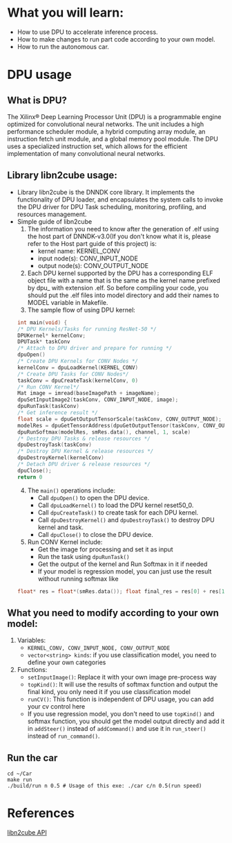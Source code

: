 <!--
 * @Author: Sauron Wu
 * @GitHub: wutianze
 * @Email: 1369130123qq@gmail.com
 * @Date: 2019-10-15 09:17:19
 * @LastEditors  : Sauron Wu
 * @LastEditTime : 2019-12-24 11:43:44
 * @Description: 
 -->
# What you will learn:
- How to use DPU to accelerate inference process.
- How to make changes to run part code according to your own model.
- How to run the autonomous car.

# DPU usage
## What is DPU?
The Xilinx® Deep Learning Processor Unit (DPU) is a programmable engine optimized for convolutional
neural networks. The unit includes a high performance scheduler module, a hybrid computing array
module, an instruction fetch unit module, and a global memory pool module. The DPU uses a
specialized instruction set, which allows for the efficient implementation of many convolutional neural
networks.

## Library libn2cube usage:
- Library libn2cube is the DNNDK core library. It implements the functionality of DPU loader, and encapsulates the system calls to invoke the DPU driver for DPU Task scheduling, monitoring, profiling, and resources management. 
- Simple guide of libn2cube
  1. The information you need to know after the generation of .elf using the host part of DNNDK-v3.0(If you don't know what it is, please refer to the Host part guide of this project) is:
     -  kernel name: KERNEL_CONV
     -  input node(s): CONV_INPUT_NODE
     -  output node(s): CONV_OUTPUT_NODE  
  2. Each DPU kernel supported by the DPU has a corresponding ELF object file with a name that is the same as the kernel name prefixed by dpu_ with extension .elf. So before compiling your code, you should put the .elf files into model directory and add their names to MODEL variable in Makefile.  
  3. The sample flow of using DPU kernel:  
    ```c++
    int main(void) {
    /* DPU Kernels/Tasks for running ResNet-50 */
    DPUKernel* kernelConv;
    DPUTask* taskConv
    /* Attach to DPU driver and prepare for running */
    dpuOpen()
    /* Create DPU Kernels for CONV Nodes */
    kernelConv = dpuLoadKernel(KERNEL_CONV)
    /* Create DPU Tasks for CONV Nodes*/
    taskConv = dpuCreateTask(kernelConv, 0)
    /* Run CONV Kernel*/
    Mat image = imread(baseImagePath + imageName);
    dpuSetInputImage2(taskConv, CONV_INPUT_NODE, image);
    dpuRunTask(taskConv)
    /* Get inference result */
    float scale = dpuGetOutputTensorScale(taskConv, CONV_OUTPUT_NODE);
    modelRes = dpuGetTensorAddress(dpuGetOutputTensor(taskConv, CONV_OUTPUT_NODE));
    dpuRunSoftmax(modelRes, smRes.data(), channel, 1, scale)
    /* Destroy DPU Tasks & release resources */
    dpuDestroyTask(taskConv)
    /* Destroy DPU Kernel & release resources */
    dpuDestroyKernel(kernelConv)
    /* Detach DPU driver & release resources */
    dpuClose();
    return 0
    ```
  4. The `main()` operations include:
     - Call `dpuOpen()` to open the DPU device.
     - Call `dpuLoadKernel()` to load the DPU kernel reset50_0.
     - Call `dpuCreateTask()` to create task for each DPU kernel.
     - Call `dpuDestroyKernel()` and `dpuDestroyTask()` to destroy DPU kernel and task.
     - Call `dpuClose()` to close the DPU device.
  5. Run CONV Kernel include:
     - Get the image for processing and set it as input
     - Run the task using `dpuRunTask()`
     - Get the output of the kernel and Run Softmax in it if needed
     - If your model is regression model, you can just use the result without running softmax like  
    ```c++
    float* res = float*(smRes.data()); float final_res = res[0] + res[1]
    ``` 
## What you need to modify according to your own model:
1. Variables:
   - `KERNEL_CONV, CONV_INPUT_NODE, CONV_OUTPUT_NODE`
   - `vector<string> kinds`: if you use classification model, you need to define your own categories
2. Functions:
   - `setInputImage()`: Replace it with your own image pre-process way
   - `topKind()`: It will use the results of softmax function and output the final kind, you only need it if you use classification model
   - `runCV()`: This function is independent of DPU usage, you can add your cv control here
   - If you use regression model, you don't need to use `topKind()` and softmax function, you should get the model output directly and add it in `addSteer()` instead of `addCommand()` and use it in `run_steer()` instead of `run_command()`.

## Run the car
```shell
cd ~/Car
make run
./build/run n 0.5 # Usage of this exe: ./car c/n 0.5(run speed)
```
# References
[libn2cube API](https://www.xilinx.com/support/documentation/sw_manuals/ai_inference/v1_5/ug1327-dnndk-user-guide.pdf)
